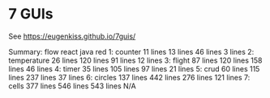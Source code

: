 # 7 GUIs

See 
https://eugenkiss.github.io/7guis/


Summary:
				flow		react		java		red
1: counter		11 lines	13 lines	46 lines	3 lines
2: temperature	26 lines	120 lines	91 lines	12 lines
3: flight		87 lines	120 lines	158 lines	46 lines
4: timer		35 lines	105 lines	97 lines	21 lines
5: crud			60 lines	115 lines	237 lines	37 lines
6: circles		137 lines	442 lines	276 lines	121 lines
7: cells		377 lines	546 lines	543 lines 	N/A


